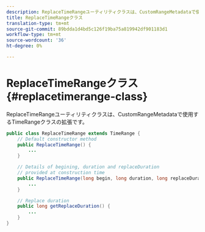 ```yaml
---
description: ReplaceTimeRangeユーティリティクラスは、CustomRangeMetadataで使用するTimeRangeクラスの拡張です。
title: ReplaceTimeRangeクラス
translation-type: tm+mt
source-git-commit: 89bdda1d4bd5c126f19ba75a819942df901183d1
workflow-type: tm+mt
source-wordcount: '36'
ht-degree: 0%

---
```



# ReplaceTimeRangeクラス{#replacetimerange-class}

ReplaceTimeRangeユーティリティクラスは、CustomRangeMetadataで使用するTimeRangeクラスの拡張です。

```java
public class ReplaceTimeRange extends TimeRange {
    // Default constructor method
    public ReplaceTimeRange() { 
        ... 
    }

    // Details of begining, duration and replaceDuration 
    // provided at construction time 
    public ReplaceTimeRange(long begin, long duration, long replaceDuration) { 
        ... 
    }

    // Replace duration
    public long getReplaceDuration() { 
        ... 
    }
}
```
